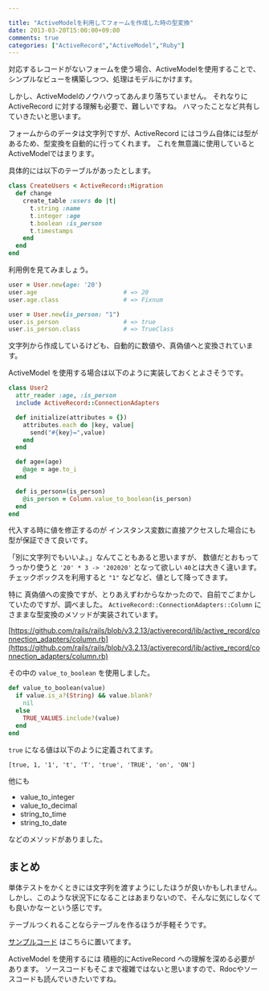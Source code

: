 ```yaml
---

title: "ActiveModelを利用してフォームを作成した時の型変換"
date: 2013-03-20T15:00:00+09:00
comments: true
categories: ["ActiveRecord","ActiveModel","Ruby"]
---
```


対応するレコードがないフォームを使う場合、ActiveModelを使用することで、シンプルなビューを構築しつつ、処理はモデルにかけます。

しかし、ActiveModelのノウハウってあんまり落ちていません。
それなりに ActiveRecord に対する理解も必要で、難しいですね。
ハマったことなど共有していきたいと思います。


フォームからのデータは文字列ですが、ActiveRecord にはコラム自体には型があるため、型変換を自動的に行ってくれます。
これを無意識に使用していると ActiveModelではまります。

具体的には以下のテーブルがあったとします。

```ruby
class CreateUsers < ActiveRecord::Migration
  def change
    create_table :users do |t|
      t.string :name
      t.integer :age
      t.boolean :is_person
      t.timestamps
    end
  end
end
```

利用例を見てみましょう。

```ruby
user = User.new(age: '20')
user.age                        # => 20
user.age.class                  # => Fixnum

user = User.new(is_person: "1")
user.is_person                  # => true
user.is_person.class            # => TrueClass
```

文字列から作成しているけども、自動的に数値や、真偽値へと変換されています。

ActiveModel を使用する場合は以下のように実装しておくとよさそうです。

```ruby
class User2
  attr_reader :age, :is_person
  include ActiveRecord::ConnectionAdapters

  def initialize(attributes = {})
    attributes.each do |key, value|
      send("#{key}=",value)
    end
  end

  def age=(age)
    @age = age.to_i
  end

  def is_person=(is_person)
    @is_person = Column.value_to_boolean(is_person)
  end
end
```

代入する時に値を修正するのが インスタンス変数に直接アクセスした場合にも型が保証できて良いです。

「別に文字列でもいいよ。」なんてこともあると思いますが、
数値だとおもってうっかり使うと `'20' * 3 -> '202020'` となって欲しい `40`とは大きく違います。
チェックボックスを利用すると `"1"` などなど、値として降ってきます。

特に 真偽値への変換ですが、とりあえずわからなかったので、自前でごまかしていたのですが、調べました。
`ActiveRecord::ConnectionAdapters::Column` にさままな型変換のメソッドが実装されています。


[https://github.com/rails/rails/blob/v3.2.13/activerecord/lib/active_record/connection_adapters/column.rb](https://github.com/rails/rails/blob/v3.2.13/activerecord/lib/active_record/connection_adapters/column.rb)

その中の `value_to_boolean` を使用しました。

```ruby
def value_to_boolean(value)
  if value.is_a?(String) && value.blank?
    nil
  else
    TRUE_VALUES.include?(value)
  end
end
```

`true` になる値は以下のように定義されてます。
```
[true, 1, '1', 't', 'T', 'true', 'TRUE', 'on', 'ON']
```

他にも

* value_to_integer
* value_to_decimal
* string_to_time
* string_to_date

などのメソッドがありました。


## まとめ

単体テストをかくときには文字列を渡すようにしたほうが良いかもしれません。
しかし、このような状況下になることはあまりないので、そんなに気にしなくても良いかなーという感じです。

テーブルつくれることならテーブルを作るほうが手軽そうです。

[サンプルコード](https://gist.github.com/eiel/5202625) はこちらに置いてます。

ActiveModel を使用するには 積極的にActiveRecord への理解を深める必要があります。
ソースコードもそこまで複雑ではないと思いますので、Rdocやソースコードも読んでいきたいですね。
